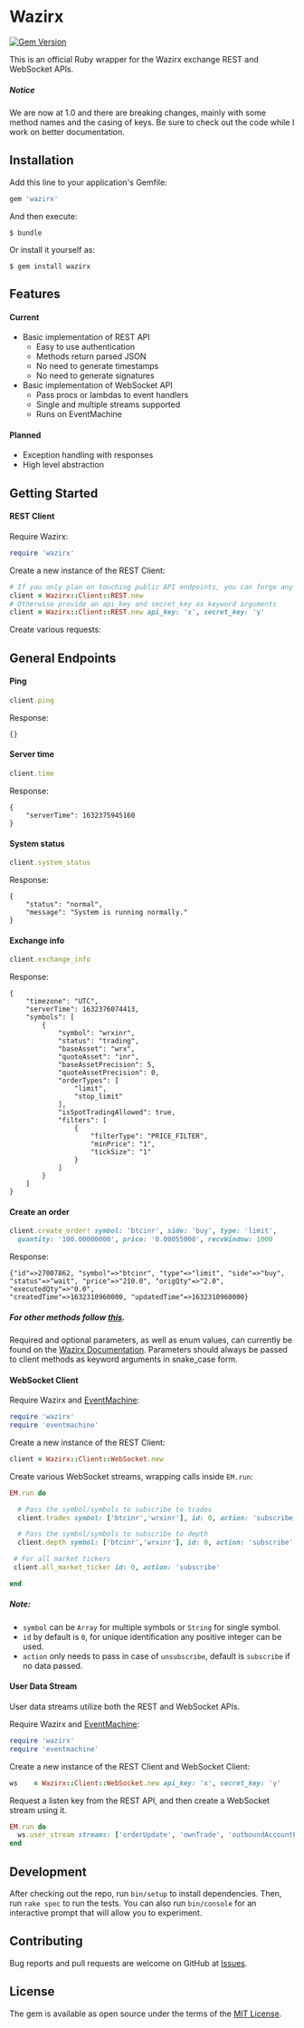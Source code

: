 # Wazirx

[![Gem Version](https://img.shields.io/badge/gem%20version-1.0.0-brightgreen?style=flat&logo=rubygems)](https://wazirx.github.io/#public-rest-api-for-wazirx)

This is an official Ruby wrapper for the Wazirx exchange REST and WebSocket APIs.

##### Notice

We are now at 1.0 and there are breaking changes, mainly with some method names and the casing of keys. Be sure to check out the code while I work on better documentation.

## Installation

Add this line to your application's Gemfile:

```ruby
gem 'wazirx'
```

And then execute:

    $ bundle

Or install it yourself as:

    $ gem install wazirx

## Features

#### Current

* Basic implementation of REST API
  * Easy to use authentication
  * Methods return parsed JSON
  * No need to generate timestamps
  * No need to generate signatures
* Basic implementation of WebSocket API
  * Pass procs or lambdas to event handlers
  * Single and multiple streams supported
  * Runs on EventMachine

#### Planned

* Exception handling with responses
* High level abstraction

## Getting Started

#### REST Client

Require Wazirx:

```ruby
require 'wazirx'
```

Create a new instance of the REST Client:

```ruby
# If you only plan on touching public API endpoints, you can forgo any arguments
client = Wazirx::Client::REST.new
# Otherwise provide an api_key and secret_key as keyword arguments
client = Wazirx::Client::REST.new api_key: 'x', secret_key: 'y'
```

Create various requests:

## General Endpoints

#### Ping

```ruby
client.ping
```
Response:
```json-doc
{}
```
#### Server time

```ruby
client.time
```
Response:
```json-doc
{
    "serverTime": 1632375945160
}
```
#### System status

```ruby
client.system_status
```
Response:
```json-doc
{
    "status": "normal",
    "message": "System is running normally."
}
```
#### Exchange info

```ruby
client.exchange_info
```
Response:
```json-doc
{
    "timezone": "UTC",
    "serverTime": 1632376074413,
    "symbols": [
        {
            "symbol": "wrxinr",
            "status": "trading",
            "baseAsset": "wrx",
            "quoteAsset": "inr",
            "baseAssetPrecision": 5,
            "quoteAssetPrecision": 0,
            "orderTypes": [
                "limit",
                "stop_limit"
            ],
            "isSpotTradingAllowed": true,
            "filters": [
                {
                    "filterType": "PRICE_FILTER",
                    "minPrice": "1",
                    "tickSize": "1"
                }
            ]
        }
    ]
}
```
#### Create an order
```ruby
client.create_order! symbol: 'btcinr', side: 'buy', type: 'limit',
  quantity: '100.00000000', price: '0.00055000', recvWindow: 1000
```
Response:
```json-doc
{"id"=>27007862, "symbol"=>"btcinr", "type"=>"limit", "side"=>"buy",
"status"=>"wait", "price"=>"210.0", "origQty"=>"2.0", "executedQty"=>"0.0",
"createdTime"=>1632310960000, "updatedTime"=>1632310960000}
```
##### For other methods follow [this](https://github.com/WazirX/wazirx-connector-ruby/blob/master/lib/wazirx/client/rest/methods.rb).

Required and optional parameters, as well as enum values, can currently be found on the [Wazirx Documentation](https://docs.wazirx.com). Parameters should always be passed to client methods as keyword arguments in snake_case form.

#### WebSocket Client

Require Wazirx and [EventMachine](https://github.com/eventmachine/eventmachine):

```ruby
require 'wazirx'
require 'eventmachine'
```

Create a new instance of the REST Client:

```ruby
client = Wazirx::Client::WebSocket.new
```

Create various WebSocket streams, wrapping calls inside `EM.run`:

```ruby
EM.run do

  # Pass the symbol/symbols to subscribe to trades
  client.trades symbol: ['btcinr','wrxinr'], id: 0, action: 'subscribe'

  # Pass the symbol/symbols to subscribe to depth
  client.depth symbol: ['btcinr','wrxinr'], id: 0, action: 'subscribe'

 # For all market tickers
 client.all_market_ticker id: 0, action: 'subscribe'

end
```
##### Note:
* `symbol` can be `Array` for multiple symbols or `String` for single symbol.
* `id` by default is `0`, for unique identification any positive integer can be used.
* `action` only needs to pass in case of `unsubscribe`, default is `subscribe` if no data passed.
#### User Data Stream

User data streams utilize both the REST and WebSocket APIs.

Require Wazirx and [EventMachine](https://github.com/eventmachine/eventmachine):

```ruby
require 'wazirx'
require 'eventmachine'
```

Create a new instance of the REST Client and WebSocket Client:

```ruby
ws    = Wazirx::Client::WebSocket.new api_key: 'x', secret_key: 'y'
```

Request a listen key from the REST API, and then create a WebSocket stream using it.

```ruby
EM.run do
  ws.user_stream streams: ['orderUpdate', 'ownTrade', 'outboundAccountPosition', id: 0, action: 'subscribe']
end
```

## Development

After checking out the repo, run `bin/setup` to install dependencies. Then, run `rake spec` to run the tests. You can also run `bin/console` for an interactive prompt that will allow you to experiment.

## Contributing

Bug reports and pull requests are welcome on GitHub at [Issues](https://github.com/WazirX/wazirx-connector-ruby/issues).

## License

The gem is available as open source under the terms of the [MIT License](http://opensource.org/licenses/MIT).
